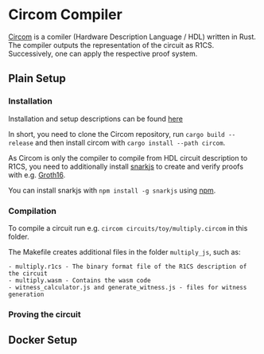 # Circom Compiler

[Circom](https://github.com/iden3/circom) is a comiler (Hardware Description Language / HDL) written in Rust.
The compiler outputs the representation of the circuit as R1CS. Successively, one can apply the respective proof system.

## Plain Setup

### Installation

Installation and setup descriptions can be found [here](https://docs.circom.io/getting-started/installation/#installing-dependencies)

In short, you need to clone the Circom repository, run ``` cargo build --release ``` and then install circom with ``` cargo install --path circom ```.

As Circom is only the compiler to compile from HDL circuit description to R1CS, you need to additionally install [snarkjs](https://github.com/iden3/snarkjs) to create and verify proofs with e.g. [Groth16](https://github.com/iden3/snarkjs/blob/master/src/groth16_prove.js).

You can install snarkjs with ``` npm install -g snarkjs ``` using [npm](https://docs.npmjs.com/downloading-and-installing-node-js-and-npm).

### Compilation

To compile a circuit run e.g. ``` circom circuits/toy/multiply.circom ``` in this folder.

The Makefile creates additional files in the folder ``` multiply_js ```, such as:

    - multiply.r1cs - The binary format file of the R1CS description of the circuit
    - multiply.wasm - Contains the wasm code 
    - witness_calculator.js and generate_witness.js - files for witness generation

### Proving the circuit


## Docker Setup